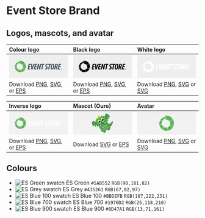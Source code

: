 # Event Store Brand

## Logos, mascots, and avatar

| Colour logo                                                            | Black logo                                                                      | White logo                                                                      |
|:-----------------------------------------------------------------------|:--------------------------------------------------------------------------------|:--------------------------------------------------------------------------------|
| ![Event Store logo (colour)](readme-assets/logo-colour.png)            | ![Event Store logo (black)](readme-assets/logo-black.png)                       | ![Event Store logo (white)](readme-assets/logo-white.png)                       |
| Download [PNG](logos/eventstore.png), [SVG](logos/eventstore.svg), or [EPS](logos/eventstore.eps)    | Download [PNG](logos/eventstore-black.png), [SVG](logos/eventstore-black.svg), or [EPS](logos/eventstore-black.eps) | Download [PNG](logos/eventstore-white.png), [SVG](logos/eventstore-white.svg) or [SVG](logos/eventstore-white.eps) |

| Inverse logo                                                           | Mascot (Ouro)                                                                   | Avatar                                                                          |
|:-----------------------------------------------------------------------|:--------------------------------------------------------------------------------|:--------------------------------------------------------------------------------|
| ![Event Store logo (inverse)](readme-assets/logo-inverse.png)          | ![Event Store mascot (Ouro)](readme-assets/mascot.png)                       | ![Event Store avatar (white)](readme-assets/avatar.png)                       |
| Download [PNG](logos/eventstore-inverse.png), [SVG](logos/eventstore-inverse.svg), or [EPS](logos/eventstore-inverse.eps)    | Download [SVG](mascot/ouro.svg) or [EPS](mascot/ouro.eps) | Download [PNG](avatars/eventstore-avatar.png), [SVG](avatars/eventstore-avatar.svg) or [SVG](avatars/eventstore-avatar.eps) |

## Colours

- ![ES Green swatch](http://placehold.it/12x12/5AB552/FFFFFF/&text=+) ES Green `#5AB552` `RGB(90,181,82)`
- ![ES Grey swatch](http://placehold.it/12x12/435261/FFFFFF/&text=+) ES Grey `#435261` `RGB(67,82,97)`
- ![ES Blue 100 swatch](http://placehold.it/12x12/BBDEFB/FFFFFF/&text=+) ES Blue 100 `#BBDEFB` `RGB(187,222,251)`
- ![ES Blue 700 swatch](http://placehold.it/12x12/1976D2/FFFFFF/&text=+) ES Blue 700 `#1976D2` `RGB(25,118,210)`
- ![ES Blue 900 swatch](http://placehold.it/12x12/0D47A1/FFFFFF/&text=+) ES Blue 900 `#0D47A1` `RGB(13,71,161)`